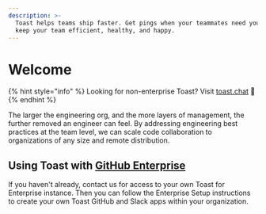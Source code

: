 ```yaml
---
description: >-
  Toast helps teams ship faster. Get pings when your teammates need you, and
  keep your team efficient, healthy, and happy.
---
```


# Welcome

{% hint style="info" %}
Looking for non-enterprise Toast? Visit [toast.chat](https://toast.chat) 🍞
{% endhint %}

The larger the engineering org, and the more layers of management, the further removed an engineer can feel. By addressing engineering best practices at the team level, we can scale code collaboration to organizations of any size and remote distribution.

## Using Toast with [GitHub Enterprise](https://github.com/enterprise)

If you haven't already, contact us for access to your own Toast for Enterprise instance. Then you can follow the Enterprise Setup instructions to create your own Toast GitHub and Slack apps within your organization.



